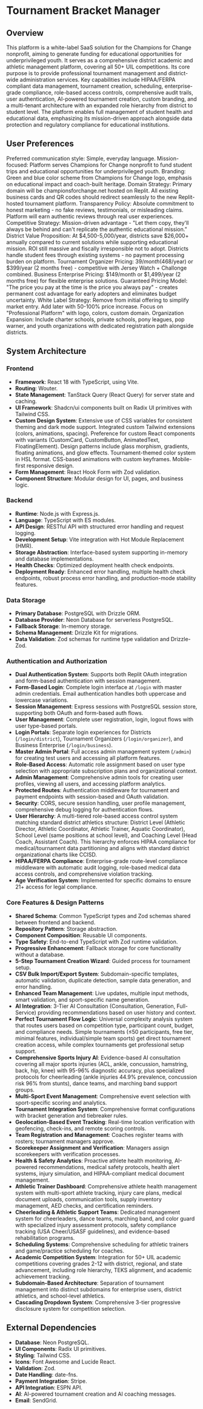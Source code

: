 # Tournament Bracket Manager

## Overview
This platform is a white-label SaaS solution for the Champions for Change nonprofit, aiming to generate funding for educational opportunities for underprivileged youth. It serves as a comprehensive district academic and athletic management platform, covering all 50+ UIL competitions. Its core purpose is to provide professional tournament management and district-wide administration services. Key capabilities include HIPAA/FERPA compliant data management, tournament creation, scheduling, enterprise-grade compliance, role-based access controls, comprehensive audit trails, user authentication, AI-powered tournament creation, custom branding, and a multi-tenant architecture with an expanded role hierarchy from district to student level. The platform enables full management of student health and educational data, emphasizing its mission-driven approach alongside data protection and regulatory compliance for educational institutions.

## User Preferences
Preferred communication style: Simple, everyday language.
Mission-focused: Platform serves Champions for Change nonprofit to fund student trips and educational opportunities for underprivileged youth.
Branding: Green and blue color scheme from Champions for Change logo, emphasis on educational impact and coach-built heritage.
Domain Strategy: Primary domain will be championsforchange.net hosted on Replit. All existing business cards and QR codes should redirect seamlessly to the new Replit-hosted tournament platform.
Transparency Policy: Absolute commitment to honest marketing - no fake reviews, testimonials, or misleading claims. Platform will earn authentic reviews through real user experiences.
Competitive Strategy: Mission-driven advantage - "Let them copy, they'll always be behind and can't replicate the authentic educational mission."
District Value Proposition: At $4,500-5,000/year, districts save $26,000+ annually compared to current solutions while supporting educational mission. ROI still massive and fiscally irresponsible not to adopt. Districts handle student fees through existing systems - no payment processing burden on platform.
Tournament Organizer Pricing: $39/month ($468/year) or $399/year (2 months free) - competitive with Jersey Watch + Challonge combined.
Business Enterprise Pricing: $149/month or $1,499/year (2 months free) for flexible enterprise solutions.
Guaranteed Pricing Model: "The price you pay at the time is the price you always pay" - creates permanent cost advantage for early adopters and eliminates budget uncertainty.
White Label Strategy: Remove from initial offering to simplify market entry. Add later with 50-100% price increase. Focus on "Professional Platform" with logo, colors, custom domain.
Organization Expansion: Include charter schools, private schools, pony leagues, pop warner, and youth organizations with dedicated registration path alongside districts.

## System Architecture

### Frontend
- **Framework**: React 18 with TypeScript, using Vite.
- **Routing**: Wouter.
- **State Management**: TanStack Query (React Query) for server state and caching.
- **UI Framework**: Shadcn/ui components built on Radix UI primitives with Tailwind CSS.
- **Custom Design System**: Extensive use of CSS variables for consistent theming and dark mode support. Integrated custom Tailwind extensions (colors, animations, spacing). Preference for custom React components with variants (CustomCard, CustomButton, AnimatedText, FloatingElement). Design patterns include glass morphism, gradients, floating animations, and glow effects. Tournament-themed color system in HSL format. CSS-based animations with custom keyframes. Mobile-first responsive design.
- **Form Management**: React Hook Form with Zod validation.
- **Component Structure**: Modular design for UI, pages, and business logic.

### Backend
- **Runtime**: Node.js with Express.js.
- **Language**: TypeScript with ES modules.
- **API Design**: RESTful API with structured error handling and request logging.
- **Development Setup**: Vite integration with Hot Module Replacement (HMR).
- **Storage Abstraction**: Interface-based system supporting in-memory and database implementations.
- **Health Checks**: Optimized deployment health check endpoints.
- **Deployment Ready**: Enhanced error handling, multiple health check endpoints, robust process error handling, and production-mode stability features.

### Data Storage
- **Primary Database**: PostgreSQL with Drizzle ORM.
- **Database Provider**: Neon Database for serverless PostgreSQL.
- **Fallback Storage**: In-memory storage.
- **Schema Management**: Drizzle Kit for migrations.
- **Data Validation**: Zod schemas for runtime type validation and Drizzle-Zod.

### Authentication and Authorization
- **Dual Authentication System**: Supports both Replit OAuth integration and form-based authentication with session management.
- **Form-Based Login**: Complete login interface at `/login` with master admin credentials. Email authentication handles both uppercase and lowercase variations.
- **Session Management**: Express sessions with PostgreSQL session store, supporting both OAuth and form-based auth flows.
- **User Management**: Complete user registration, login, logout flows with user type-based portals.
- **Login Portals**: Separate login experiences for Districts (`/login/district`), Tournament Organizers (`/login/organizer`), and Business Enterprise (`/login/business`).
- **Master Admin Portal**: Full access admin management system (`/admin`) for creating test users and accessing all platform features.
- **Role-Based Access**: Automatic role assignment based on user type selection with appropriate subscription plans and organizational context.
- **Admin Management**: Comprehensive admin tools for creating user profiles, viewing all users, and accessing platform analytics.
- **Protected Routes**: Authentication middleware for tournament and payment endpoints with session-based and OAuth validation.
- **Security**: CORS, secure session handling, user profile management, comprehensive debug logging for authentication flows.
- **User Hierarchy**: A multi-tiered role-based access control system matching standard district athletics structure: District Level (Athletic Director, Athletic Coordinator, Athletic Trainer, Aquatic Coordinator), School Level (same positions at school level), and Coaching Level (Head Coach, Assistant Coach). This hierarchy enforces HIPAA compliance for medical/tournament data partitioning and aligns with standard district organizational charts like CCISD.
- **HIPAA/FERPA Compliance**: Enterprise-grade route-level compliance middleware with automatic audit logging, role-based medical data access controls, and comprehensive violation tracking.
- **Age Verification System**: Implemented for specific domains to ensure 21+ access for legal compliance.

### Core Features & Design Patterns
- **Shared Schema**: Common TypeScript types and Zod schemas shared between frontend and backend.
- **Repository Pattern**: Storage abstraction.
- **Component Composition**: Reusable UI components.
- **Type Safety**: End-to-end TypeScript with Zod runtime validation.
- **Progressive Enhancement**: Fallback storage for core functionality without a database.
- **5-Step Tournament Creation Wizard**: Guided process for tournament setup.
- **CSV Bulk Import/Export System**: Subdomain-specific templates, automatic validation, duplicate detection, sample data generation, and error handling.
- **Enhanced Team Management**: Live updates, multiple input methods, smart validation, and sport-specific name generation.
- **AI Integration**: 3-Tier AI Consultation (Consultation, Generation, Full-Service) providing recommendations based on user history and context.
- **Perfect Tournament Flow Logic**: Universal complexity analysis system that routes users based on competition type, participant count, budget, and compliance needs. Simple tournaments (≤50 participants, free tier, minimal features, individual/simple team sports) get direct tournament creation access, while complex tournaments get professional setup support.
- **Comprehensive Sports Injury AI**: Evidence-based AI consultation covering all major sports injuries (ACL, ankle, concussion, hamstring, back, hip, knee) with 95-96% diagnostic accuracy, plus specialized protocols for cheerleading (ankle injuries 44.9% prevalence, concussion risk 96% from stunts), dance teams, and marching band support groups.
- **Multi-Sport Event Management**: Comprehensive event selection with sport-specific scoring and analytics.
- **Tournament Integration System**: Comprehensive format configurations with bracket generation and tiebreaker rules.
- **Geolocation-Based Event Tracking**: Real-time location verification with geofencing, check-ins, and remote scoring controls.
- **Team Registration and Management**: Coaches register teams with rosters; tournament managers approve.
- **Scorekeeper Assignment and Verification**: Managers assign scorekeepers with verification processes.
- **Health & Safety Analytics**: Proactive athlete health monitoring, AI-powered recommendations, medical safety protocols, health alert systems, injury simulation, and HIPAA-compliant medical document management.
- **Athletic Trainer Dashboard**: Comprehensive athlete health management system with multi-sport athlete tracking, injury care plans, medical document uploads, communication tools, supply inventory management, AED checks, and certification reminders.
- **Cheerleading & Athletic Support Teams**: Dedicated management system for cheerleaders, dance teams, marching band, and color guard with specialized injury assessment protocols, safety compliance tracking (USA Cheer/USASF guidelines), and evidence-based rehabilitation programs.
- **Scheduling Systems**: Comprehensive scheduling for athletic trainers and game/practice scheduling for coaches.
- **Academic Competition System**: Integration for 50+ UIL academic competitions covering grades 2-12 with district, regional, and state advancement, including role hierarchy, TEKS alignment, and academic achievement tracking.
- **Subdomain-Based Architecture**: Separation of tournament management into distinct subdomains for enterprise users, district athletics, and school-level athletics.
- **Cascading Dropdown System**: Comprehensive 3-tier progressive disclosure system for competition selection.

## External Dependencies
- **Database**: Neon PostgreSQL.
- **UI Components**: Radix UI primitives.
- **Styling**: Tailwind CSS.
- **Icons**: Font Awesome and Lucide React.
- **Validation**: Zod.
- **Date Handling**: date-fns.
- **Payment Integration**: Stripe.
- **API Integration**: ESPN API.
- **AI**: AI-powered tournament creation and AI coaching messages.
- **Email**: SendGrid.